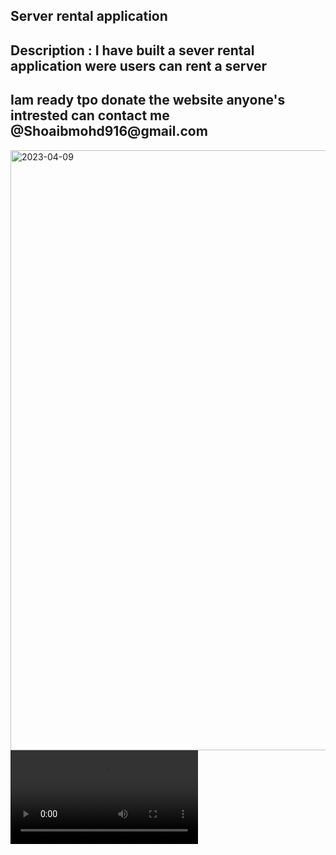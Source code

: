 <h2> Server rental application </h2>
<h2> Description :  I have built a sever rental application were users can rent a server </h2>
<h2> Iam ready tpo donate the website anyone's intrested can contact me @Shoaibmohd916@gmail.com  </h2>
<img width="960" alt="2023-04-09" src="https://user-images.githubusercontent.com/93069814/230771627-642c6e8c-f05a-491a-a6f1-43cf26f79eb2.png">
<video src='https://user-images.githubusercontent.com/93069814/230771532-2c93bd55-d4ab-495b-888d-a9d225c8ccad.mp4' autoplay loop />
